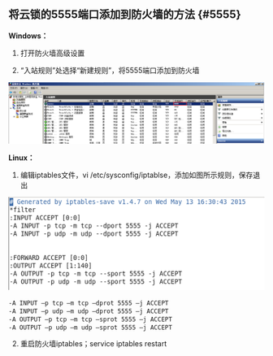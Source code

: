 ## 将云锁的5555端口添加到防火墙的方法 {#5555}

**Windows：**

1.  打开防火墙高级设置

2.  “入站规则”处选择“新建规则”，将5555端口添加到防火墙

![](/assets/Windows防火墙.png)

**Linux：**

1.  编辑iptables文件，vi /etc/sysconfig/iptablse，添加如图所示规则，保存退出

![](/assets/Linux防火墙.png)
 <pre><code>-A INPUT –p tcp –m tcp –dprot 5555 –j ACCEPT
-A INPUT –p udp –m udp –dprot 5555 –j ACCEPT
-A OUTPUT –p tcp –m tcp –sprot 5555 –j ACCEPT
-A OUTPUT –p udp –m udp –sprot 5555 –j ACCEPT</code></pre>
2.  重启防火墙iptables；service iptables restart